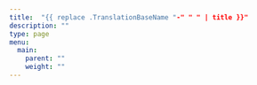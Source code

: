 ```yaml
---
title:  "{{ replace .TranslationBaseName "-" " " | title }}"
description: ""
type: page
menu:
  main:
    parent: ""
    weight: ""
---
```

